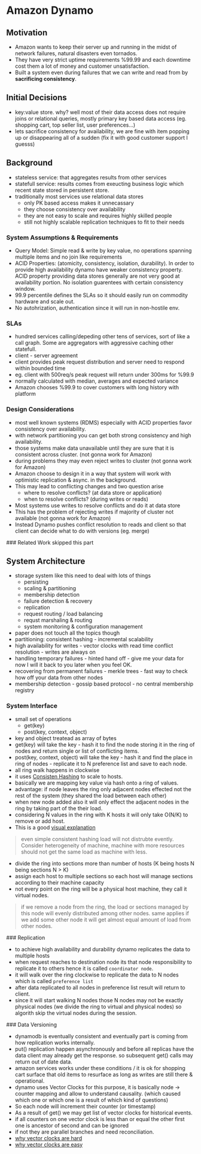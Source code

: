 # Amazon Dynamo


## Motivation 

- Amazon wants to keep their server up and running in the midst of network failures, natural disasters even tornados.
- They have very strict uptime requirements %99.99 and each downtime cost them a lot of money and customer unsatisfaction.
- Built a system even during failures that we can write and read from by **sacrificing consistency**.


## Initial Decisions
- key:value store. why? well most of their data access does not require joins or relational queries, mostly primary key based data access (eg. shopping cart, top seller list, user preferences...)
- lets sacrifice consistency for availability, we are fine with item popping up or disappearing all of a sudden (fix it with good customer support I guesss)


## Background
- stateless service: that aggregates results from other services
- statefull service: results comes from exeucting business logic which recent state stored in persistent store.
- traditionally most services use relational data stores
	- only PK based access makes it unnecassary
	- they choose consistency over availability
	- they are not easy to scale and requires highly skilled people
	- still not highly scalable replication techniques to fit to their needs

### System Assumptions & Requirements
- Query Model: Simple read & write by key value, no operations spanning multiple items and no join like requirements
- ACID Properties: (atomicity, consistency, isolation, durability). In order to provide high availability dynamo have weaker consistency property. ACID property providing data stores generally are not very good at availability portion. No isolation guarentees with certain consistency window.
- 99.9 percentile defines the SLAs so it should easily run on commodity hardware and scale out.
- No autohrization, authentication since it will run in non-hostile env.

### SLAs
- hundred services calling/depeding other tens of services, sort of like a call graph. Some are aggregators with aggressive caching other statefull.
- client - server agreement
- client provides peak request distribution and server need to respond within bounded time
- eg. client with 500req/s peak request will return under 300ms for %99.9
- normally calculated with median, averages and expected variance
- Amazon chooses %99.9 to cover customers with long history with platform

### Design Considerations
- most well known systems (RDMS) especially with ACID properties favor consistency over availability.
- with network partitioning you can get both strong consistency and high availability.
- those systems make data unavailable until they are sure that it is consistent across cluster. (not gonna work for Amazon)
- during problems they may even reject writes to cluster (not gonna work for Amazon)
- Amazon choose to design it in a way that system will work with optimistic replication & async. in the background.
- This may lead to conflicting changes and two question arise
	- where to resolve conflicts? (at data store or application)
	- when to resolve conflicts? (during writes or reads)
- Most systems use writes to resolve conflicts and do it at data store
- This has the problem of rejecting writes if majority of cluster not available (not gonna work for Amazon)
- Instead Dynamo pushes conflict resolution to reads and client so that client can decide what to do with versions (eg. merge)

### Related Work
skipped this part 

## System Architecture
- storage system like this need to deal with lots of things
	- persisting
	- scaling & partitioning
	- membership detection
	- failure detection & recovery
	- replication
	- request routing / load balancing
	- requst marshaling & routing
	- system monitoring & configuration management
- paper does not touch all the topics though
- partitioning: consistent hashing - incremental scalability
- high availability for writes - vector clocks with read time conflict resolution - writes are always on
- handling temporary failures - hinted hand off - give me your data for now I will it back to you later when you feel OK. 
- recovering from permanent failures - merkle trees - fast way to check how off your data from other nodes
- membership detection - gossip based protocol - no central membership registry

### System Interface
- small set of operations
	- get(key)
	- post(key, context, object)
- key and object treatead as array of bytes
- get(key) will take the key - hash it to find the node storing it in the ring of nodes and return single or list of conflicting items.
- post(key, context, object) will take the key - hash it and find the place in ring of nodes - replicate it to N preference list and save to each node.
- all ring walk happens in clockwise
- it uses [Consisten Hashing](https://en.wikipedia.org/wiki/Consistent_hashing) to scale to hosts.
- basically we are mapping key value via hash onto a ring of values.
- advantage: if node leaves the ring only adjacent nodes effected not the rest of the system (they shared the load between each other)
- when new node added also it will only effect the adjacent nodes in the ring by taking part of the their load.
- considering N values in the ring with K hosts it will only take O(N/K) to remove or add host.
- This is a good [visual explanation](https://www.youtube.com/watch?v=--4UgUPCuFM)

> even simple consistent hashing load will not distrubte evently. Consider heterogeneity of machine, machine with more resources should not get the same load as machine with less. 

- divide the ring into sections more than number of hosts (K being hosts N being sections N > K)
- assign each host to multiple sections so each host will manage sections according to their machine capacity
- not every point on the ring will be a physical host machine, they call it virtual nodes.

> if we remove a node from the ring, the load or sections managed by this node will evenly distributed among other nodes. same applies if we add some other node it will get almost equal amount of load from other nodes. 


### Replication
- to achieve high availability and durability dynamo replicates the data to multiple hosts
- when request reaches to destination node its that node responsibility to replicate it to others hence it is called `coordinator node`.
- it will walk over the ring clockwise to replicate the data to N nodes which is called `preference list`
- after data replicated to all nodes in preference list result will return to client.
- since it will start walking N nodes those N nodes may not be exactly physical nodes (we divide the ring to virtual and physical nodes) so algorith skip the virtual nodes during the session.

### Data Versioning
- dynamodb is eventually consistent and eventually part is coming from how replication works internally.
- put() replication happen asynchronously and before all replicas have the data client may already get the response. so subsequent get() calls may return out of date data.
- amazon services works under these conditions /  it is ok for shopping cart surface that old items to resurface as long as writes are still there & operational.
- dynamo uses Vector Clocks for this purpose, it is basically node -> counter mapping and allow to understand causality. (which caused which one or which one is a result of which kind of questions)
- So each node will increment their counter (or timestamp)
- As a result of get() we may get list of vector clocks for historical events.
- if all counters on one vector clock is less than or equal the other first one is ancestor of second and can be ignored
- if not they are parallel branches and need reconciliation.
- [why vector clocks are hard](https://riak.com/posts/technical/why-vector-clocks-are-hard/index.html)
- [why vector clocks are easy](https://riak.com/posts/technical/why-vector-clocks-are-easy/index.html)






























